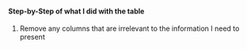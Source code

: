 #### Step-by-Step of what I did with the table
1. Remove any columns that are irrelevant to the information I need to present
